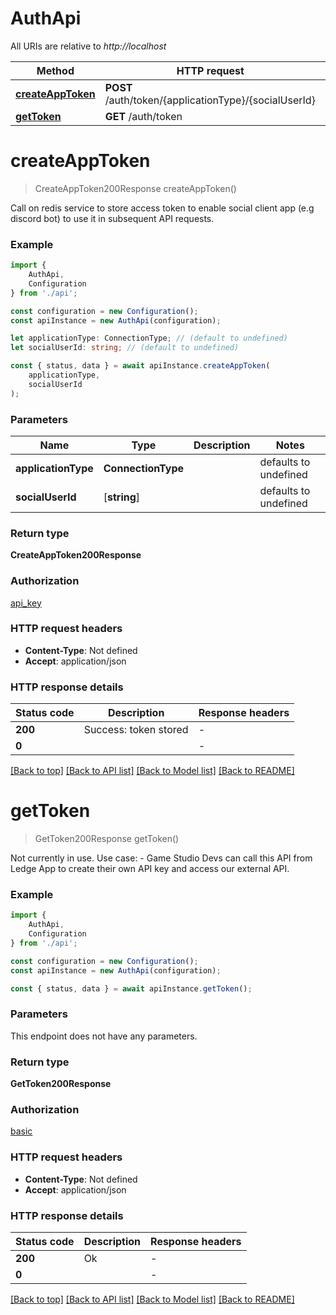 # AuthApi

All URIs are relative to *http://localhost*

|Method | HTTP request | Description|
|------------- | ------------- | -------------|
|[**createAppToken**](#createapptoken) | **POST** /auth/token/{applicationType}/{socialUserId} | |
|[**getToken**](#gettoken) | **GET** /auth/token | |

# **createAppToken**
> CreateAppToken200Response createAppToken()

Call on redis service to store access token to enable social client app (e.g discord bot) to use it in subsequent API requests.

### Example

```typescript
import {
    AuthApi,
    Configuration
} from './api';

const configuration = new Configuration();
const apiInstance = new AuthApi(configuration);

let applicationType: ConnectionType; // (default to undefined)
let socialUserId: string; // (default to undefined)

const { status, data } = await apiInstance.createAppToken(
    applicationType,
    socialUserId
);
```

### Parameters

|Name | Type | Description  | Notes|
|------------- | ------------- | ------------- | -------------|
| **applicationType** | **ConnectionType** |  | defaults to undefined|
| **socialUserId** | [**string**] |  | defaults to undefined|


### Return type

**CreateAppToken200Response**

### Authorization

[api_key](../README.md#api_key)

### HTTP request headers

 - **Content-Type**: Not defined
 - **Accept**: application/json


### HTTP response details
| Status code | Description | Response headers |
|-------------|-------------|------------------|
|**200** | Success: token stored |  -  |
|**0** |  |  -  |

[[Back to top]](#) [[Back to API list]](../README.md#documentation-for-api-endpoints) [[Back to Model list]](../README.md#documentation-for-models) [[Back to README]](../README.md)

# **getToken**
> GetToken200Response getToken()

Not currently in use. Use case: - Game Studio Devs can call this API from Ledge App to create their own API key and access our external API.

### Example

```typescript
import {
    AuthApi,
    Configuration
} from './api';

const configuration = new Configuration();
const apiInstance = new AuthApi(configuration);

const { status, data } = await apiInstance.getToken();
```

### Parameters
This endpoint does not have any parameters.


### Return type

**GetToken200Response**

### Authorization

[basic](../README.md#basic)

### HTTP request headers

 - **Content-Type**: Not defined
 - **Accept**: application/json


### HTTP response details
| Status code | Description | Response headers |
|-------------|-------------|------------------|
|**200** | Ok |  -  |
|**0** |  |  -  |

[[Back to top]](#) [[Back to API list]](../README.md#documentation-for-api-endpoints) [[Back to Model list]](../README.md#documentation-for-models) [[Back to README]](../README.md)

